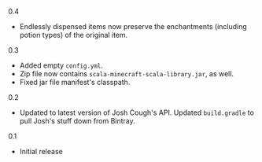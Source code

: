 0.4
* Endlessly dispensed items now preserve the enchantments (including
  potion types) of the original item.

0.3
* Added empty `config.yml`.
* Zip file now contains `scala-minecraft-scala-library.jar`, as well.
* Fixed jar file manifest's classpath.

0.2
* Updated to latest version of Josh Cough's API. Updated `build.gradle`
  to pull Josh's stuff down from Bintray.

0.1
* Initial release
